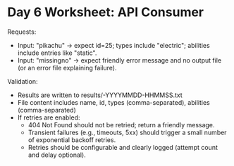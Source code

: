 # Day 6 Worksheet: API Consumer

Requests:
- Input: "pikachu" → expect id=25; types include "electric"; abilities include entries like "static".
- Input: "missingno" → expect friendly error message and no output file (or an error file explaining failure).

Validation:
- Results are written to results/<name>-YYYYMMDD-HHMMSS.txt
- File content includes name, id, types (comma-separated), abilities (comma-separated)
 - If retries are enabled:
	 - 404 Not Found should not be retried; return a friendly message.
	 - Transient failures (e.g., timeouts, 5xx) should trigger a small number of exponential backoff retries.
	 - Retries should be configurable and clearly logged (attempt count and delay optional).
